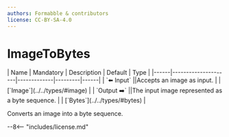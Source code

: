 ```yaml
---
authors: Formabble & contributors
license: CC-BY-SA-4.0
---
```



# ImageToBytes

<div class="sh-parameters" markdown="1">
| Name | Mandatory | Description | Default | Type |
|------|---------------------|-------------|---------|------|
| `⬅️ Input` ||Accepts an image as input. | | [`Image`](../../types/#image) |
| `Output ➡️` ||The input image represented as a byte sequence. | | [`Bytes`](../../types/#bytes) |

</div>

Converts an image into a byte sequence.

--8<-- "includes/license.md"

